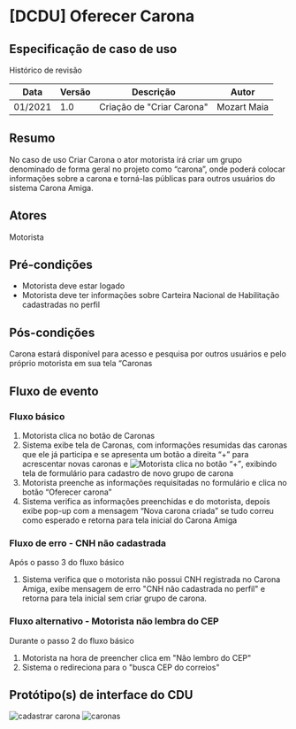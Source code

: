 # [DCDU] Oferecer Carona
## Especificação de caso de uso

Histórico de revisão

| Data | Versão | Descrição | Autor |
|--|--|--|--|
| 01/2021 | 1.0 | Criação de "Criar Carona" | Mozart Maia |


## Resumo
No caso de uso Criar Carona o ator motorista irá criar um grupo denominado de forma geral no projeto como “carona”, onde poderá colocar informações sobre a carona e torná-las públicas para outros usuários do sistema Carona Amiga.

## Atores
Motorista

## Pré-condições

 - Motorista deve estar logado
 - Motorista deve ter informações sobre Carteira Nacional de Habilitação cadastradas no perfil

## Pós-condições
Carona estará disponível para acesso e pesquisa por outros usuários e pelo próprio motorista em sua tela “Caronas

## Fluxo de evento
### Fluxo básico

 1. Motorista clica no botão de Caronas
 2. Sistema exibe tela de Caronas, com informações resumidas das caronas que ele já participa e se apresenta um botão a direita “+” para acrescentar novas caronas e ![Motorista clica no botão “+”](prototipos/), exibindo tela de formulário para cadastro de novo grupo de carona
 3. Motorista preenche as informações requisitadas no formulário e clica no botão “Oferecer carona”
 4. Sistema verifica as informações preenchidas e do motorista, depois exibe pop-up com a mensagem “Nova carona criada” se tudo correu como esperado e retorna para tela inicial do Carona Amiga

### Fluxo de erro - CNH não cadastrada
Após o passo 3 do fluxo básico

 1. Sistema verifica que o motorista não possui CNH registrada no Carona Amiga, exibe mensagem de erro "CNH não cadastrada no perfil" e retorna para tela inicial sem criar grupo de carona.

### Fluxo alternativo - Motorista não lembra do CEP

Durante o passo 2 do fluxo básico

 1. Motorista na hora de preencher clica em "Não lembro do CEP"
 2. Sistema o redireciona para o "busca CEP do correios"

## Protótipo(s) de interface do CDU

![cadastrar carona](https://user-images.githubusercontent.com/37476677/148703094-7dcbd475-8947-4c01-8247-57a9f89b6ff9.png)
![caronas](https://user-images.githubusercontent.com/37476677/148703149-8899b680-d417-4bb4-934b-27f712816346.png)

